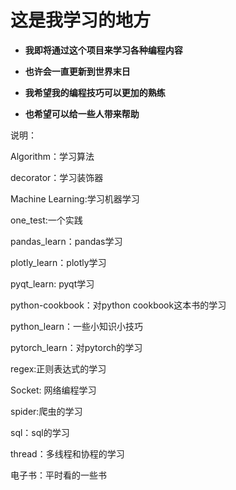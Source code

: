 # **这是我学习的地方**

- **我即将通过这个项目来学习各种编程内容**

- **也许会一直更新到世界末日**

- **我希望我的编程技巧可以更加的熟练**

- **也希望可以给一些人带来帮助**

说明：

Algorithm：学习算法

decorator：学习装饰器

Machine Learning:学习机器学习

one_test:一个实践

pandas_learn：pandas学习

plotly_learn：plotly学习

pyqt_learn: pyqt学习

python-cookbook：对python cookbook这本书的学习

python_learn：一些小知识小技巧

pytorch_learn：对pytorch的学习

regex:正则表达式的学习

Socket: 网络编程学习

spider:爬虫的学习

sql：sql的学习

thread：多线程和协程的学习

电子书：平时看的一些书